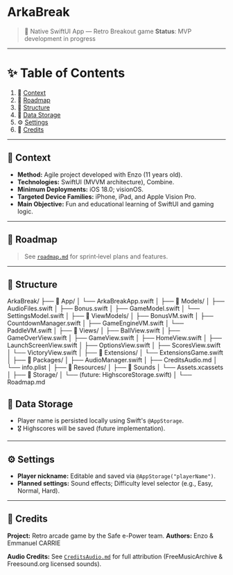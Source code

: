 # ArkaBreak

> 📱 Native SwiftUI App — Retro Breakout game
> **Status**: MVP development in progress

---

# ✨ Table of Contents

1. 🎯 [Context](#🎯-context)
2. 🚀 [Roadmap](#🚀-roadmap)
3. 📂 [Structure](#📂-structure)
4. 🔐 [Data Storage](#🔐-data-storage)
5. ⚙️ [Settings](#⚙️-settings)
6. 🌟 [Credits](#🌟-credits)

---

## 🎯 Context
- **Method:** Agile project developed with Enzo (11 years old).
- **Technologies:** SwiftUI (MVVM architecture), Combine.
- **Minimum Deployments:** iOS 18.0; visionOS.
- **Targeted Device Families:**  iPhone, iPad, and Apple Vision Pro.
- **Main Objective:** Fun and educational learning of SwiftUI and gaming logic.

---

## 🚀 Roadmap
> See [`roadmap.md`](./roadmap.md) for sprint‑level plans and features.

---

## 📂 Structure

ArkaBreak/
├── 📂 App/
│   └── ArkaBreakApp.swift
│
├── 📂 Models/
│   ├── AudioFiles.swift
│   ├── Bonus.swift
│   ├── GameModel.swift
│   └── SettingsModel.swift
│
├── 📂 ViewModels/
│   ├── BonusVM.swift
│   ├── CountdownManager.swift
│   ├── GameEngineVM.swift
│   └── PaddleVM.swift
│
├── 📂 Views/
│   ├── BallView.swift
│   ├── GameOverView.swift
│   ├── GameView.swift
│   ├── HomeView.swift
│   ├── LaunchScreenView.swift
│   ├── OptionsView.swift
│   ├── ScoresView.swift
│   └── VictoryView.swift
│
├── 📂 Extensions/
│   └── ExtensionsGame.swift
│
├── 📂 Packages/
│   ├── AudioManager.swift
│   ├── CreditsAudio.md
│   └── info.plist
│
├── 📂 Resources/
│   ├── 📂 Sounds
│   └── Assets.xcassets
│
├── 📂 Storage/
│   └── (future: HighscoreStorage.swift)
│
└── Roadmap.md


## 🔐 Data Storage
- Player name is persisted locally using Swift's `@AppStorage`.
- 🎖 Highscores will be saved (future implementation).

---

## ⚙️ Settings
- **Player nickname:** Editable and saved via `@AppStorage("playerName")`.
- **Planned settings:** Sound effects; Difficulty level selector (e.g., Easy, Normal, Hard).

---

## 🌟 Credits
**Project:** Retro arcade game by the Safe e-Power team.
**Authors:** Enzo & Emmanuel CARRIE

**Audio Credits:** See [`CreditsAudio.md`](./Packages/CreditsAudio.md) for full attribution (FreeMusicArchive & Freesound.org licensed sounds).